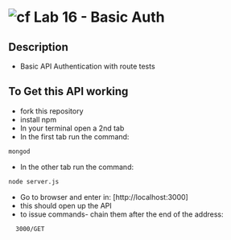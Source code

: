 ![cf](https://i.imgur.com/7v5ASc8.png) Lab 16 - Basic Auth
======

## Description
  * Basic API Authentication with route tests

## To Get this API working
  * fork this repository
  * install npm
  * In your terminal open a 2nd tab
  * In the first tab run the command:
  ```sh
mongod
```
  * In the other tab run the command:
  ```sh
node server.js
```
  * Go to browser and enter in:
  [http://localhost:3000]
* this should open up the API
* to issue commands- chain them after the end of the address:
```
  3000/GET
  ```
  
